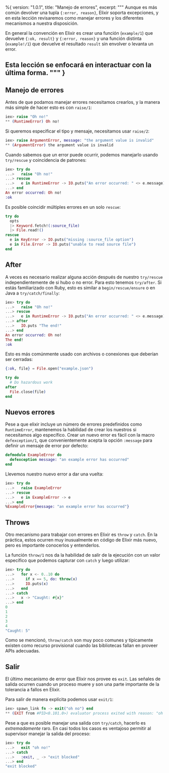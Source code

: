 %{
  version: "1.0.1",
  title: "Manejo de errores",
  excerpt: """
  Aunque es más común devolver una tupla `{:error, reason}`, Elixir soporta excepciones, y en esta lección revisaremos como manejar errores y los diferentes mecanismos a nuestra disposición.

En general la convención en Elixir es crear una función (`example/1`) que devuelve `{:ok, result}` y `{:error, reason}` y una función distinta (`example!/1`) que devuelve el resultado `result` sin envolver o levanta un error.

Esta lección se enfocará en interactuar con la última forma.
  """
}
---

## Manejo de errores

Antes de que podamos manejar errores necesitamos crearlos, y la manera más simple de hacer esto es con `raise/1`:

```elixir
iex> raise "Oh no!"
** (RuntimeError) Oh no!
```

Si queremos especificar el tipo y mensaje, necesitamos usar `raise/2`:

```elixir
iex> raise ArgumentError, message: "the argument value is invalid"
** (ArgumentError) the argument value is invalid
```

Cuando sabemos que un error puede ocurrir, podemos manejarlo usando `try/rescue` y coincidencia de patrones:

```elixir
iex> try do
...>   raise "Oh no!"
...> rescue
...>   e in RuntimeError -> IO.puts("An error occurred: " <> e.message)
...> end
An error occurred: Oh no!
:ok
```

Es posible coincidir múltiples errores en un solo `rescue`:

```elixir
try do
  opts
  |> Keyword.fetch!(:source_file)
  |> File.read!()
rescue
  e in KeyError -> IO.puts("missing :source_file option")
  e in File.Error -> IO.puts("unable to read source file")
end
```

## After

A veces es necesario realizar alguna acción después de nuestro `try/rescue` independientemente de si hubo o no error. Para esto tenemos `try/after`. Si estás familiarizado con Ruby, esto es similar a `begin/rescue/ensure` o en Java a `try/catch/finally`:

```elixir
iex> try do
...>   raise "Oh no!"
...> rescue
...>   e in RuntimeError -> IO.puts("An error occurred: " <> e.message)
...> after
...>   IO.puts "The end!"
...> end
An error occurred: Oh no!
The end!
:ok
```

Esto es más comúnmente usado con archivos o conexiones que deberían ser cerradas:

```elixir
{:ok, file} = File.open("example.json")

try do
  # Do hazardous work
after
  File.close(file)
end
```

## Nuevos errores

Pese a que elixir incluye un número de errores predefinidos como `RuntimeError`, mantenemos la habilidad de crear los nuestros si necesitamos algo específico.
Crear un nuevo error es fácil con la macro `defexception/1`, que convenientemente acepta la opción `:message` para definir un mensaje de error por defecto:

```elixir
defmodule ExampleError do
  defexception message: "an example error has occurred"
end
```

Llevemos nuestro nuevo error a dar una vuelta:

```elixir
iex> try do
...>   raise ExampleError
...> rescue
...>   e in ExampleError -> e
...> end
%ExampleError{message: "an example error has occurred"}
```

## Throws

Otro mecanismo para trabajar con errores en Elixir es `throw` y `catch`.
En la práctica, estos ocurren muy inusualmente en código de Elixir más nuevo, pero es importante conocerlos y entenderlos.

La función `throw/1` nos da la habilidad de salir de la ejecución con un valor específico que podemos capturar con `catch` y luego utilizar:

```elixir
iex> try do
...>   for x <- 0..10 do
...>     if x == 5, do: throw(x)
...>     IO.puts(x)
...>   end
...> catch
...>   x -> "Caught: #{x}"
...> end
0
1
2
3
4
"Caught: 5"
```

Como se mencionó, `throw/catch` son muy poco comunes y típicamente existen como recurso provisional cuando las bibliotecas fallan en proveer APIs adecuadas.

## Salir

El último mecanismo de error que Elixir nos provee es `exit`.
Las señales de salida ocurren cuando un proceso muere y son una parte importante de la tolerancia a fallos en Elixir.

Para salir de manera explícita podemos usar `exit/1`:

```elixir
iex> spawn_link fn -> exit("oh no") end
** (EXIT from #PID<0.101.0>) evaluator process exited with reason: "oh no"
```

Pese a que es posible manejar una salida con `try/catch`, hacerlo es _extremadamente_ raro. En casi todos los casos es ventajoso permitir al supervisor manejar la salida del proceso:

```elixir
iex> try do
...>   exit "oh no!"
...> catch
...>   :exit, _ -> "exit blocked"
...> end
"exit blocked"
```
